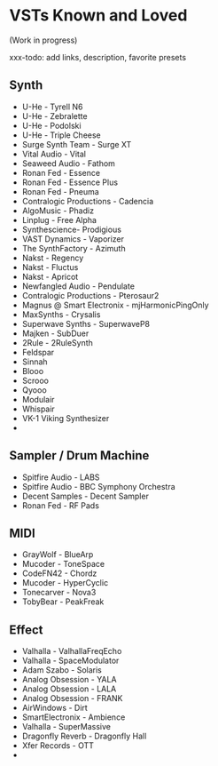 # VSTs Known and Loved

(Work in progress)

xxx-todo: add links, description, favorite presets

## Synth

* U-He - Tyrell N6
* U-He - Zebralette
* U-He - Podolski
* U-He - Triple Cheese
* Surge Synth Team - Surge XT
* Vital Audio - Vital
* Seaweed Audio - Fathom
* Ronan Fed - Essence
* Ronan Fed - Essence Plus
* Ronan Fed - Pneuma
* Contralogic Productions - Cadencia
* AlgoMusic - Phadiz
* Linplug - Free Alpha
* Synthescience- Prodigious
* VAST Dynamics - Vaporizer
* The SynthFactory - Azimuth
* Nakst - Regency
* Nakst - Fluctus
* Nakst - Apricot
* Newfangled Audio - Pendulate
* Contralogic Productions - Pterosaur2
* Magnus @ Smart Electronix - mjHarmonicPingOnly
* MaxSynths - Crysalis
* Superwave Synths - SuperwaveP8
* Majken - SubDuer
* 2Rule - 2RuleSynth
* Feldspar
* Sinnah
* Blooo
* Scrooo
* Qyooo
* Modulair
* Whispair
* VK-1 Viking Synthesizer
* 

## Sampler / Drum Machine

* Spitfire Audio - LABS
* Spitfire Audio - BBC Symphony Orchestra
* Decent Samples - Decent Sampler
* Ronan Fed - RF Pads

## MIDI

* GrayWolf - BlueArp
* Mucoder - ToneSpace
* CodeFN42 - Chordz
* Mucoder - HyperCyclic
* Tonecarver - Nova3
* TobyBear - PeakFreak

## Effect

* Valhalla - ValhallaFreqEcho
* Valhalla - SpaceModulator
* Adam Szabo - Solaris
* Analog Obsession - YALA
* Analog Obsession - LALA
* Analog Obsession - FRANK
* AirWindows - Dirt
* SmartElectronix - Ambience
* Valhalla - SuperMassive
* Dragonfly Reverb - Dragonfly Hall
* Xfer Records - OTT
* 

